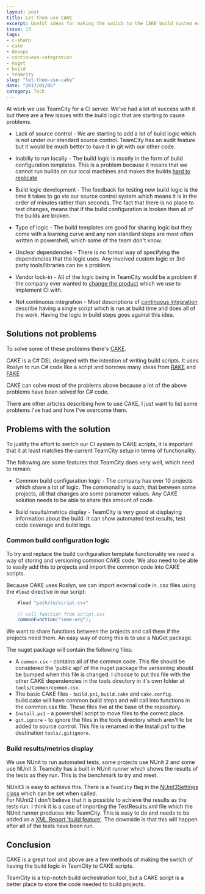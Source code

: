 ```yaml
---
layout: post
title: Let them use CAKE
excerpt: Useful ideas for making the switch to the CAKE build system easier
issue: 13
tags: 
- c-sharp
- cake
- devops
- continuous-integration
- nuget
- build
- teamcity
slug: "let-them-use-cake"
date: "2017/01/05"
category: Tech
---
```



At work we use TeamCity for a CI server. 
We've had a lot of success with it but there are a few issues with the build logic that are starting to cause problems.

-  Lack of source control  -  We are starting to add a lot of build logic which is not under our standard source control.  TeamCity has an audit feature but it would be much better to have it in git with our other code.

-  Inabiliy to run locally - The build logic is mostly in the form of build configuration templates. 
This is a problem because it means that we cannot run builds on our local machines and makes the builds [hard to replicate](https://www.thoughtworks.com/radar/techniques/programming-in-your-ci-cd-tool)

- Build logic development  - The feedback for testing new build logic is the time it takes to go via our source control system which means it is in the order of minutes rather than seconds.
The fact that there is no place to test changes, means that if the build configuration is broken then all of the builds are broken.

- Type of logic  - The build templates are good for sharing logic but they come with a learning curve and any non standard steps are most often written in powershell, which some of the team don't know.

- Unclear dependencies - There is no formal way of specifying the dependencies that the logic uses. Any involved custom logic or 3rd party tools/libraries can be a problem.

- Vendor lock-in - All of the logic being in TeamCity would be a problem if the company ever wanted to [change the product](https://aws.amazon.com/blogs/aws/aws-codebuild-fully-managed-build-service/) which we use to implement CI with. 

- Not continuous integration - Most descriptions of [continuous integration](http://www.martinfowler.com/articles/continuousIntegration.html) describe having a single script which is run at build time and does all of the work. Having the logic in build steps goes against this idea.


## Solutions not problems ##

To solve some of these problems there's [CAKE](http://cakebuild.net/). 

CAKE is a C# DSL designed with the intention of writing build scripts. It uses Roslyn to run C# code like a script and borrows many ideas from [RAKE](https://ruby.github.io/rake/) and [FAKE](http://fsharp.github.io/FAKE/)

CAKE can solve most of the problems above because a lot of the above problems have been solved for C# code.

There are other articles describing how to use CAKE, I just want to list some problems I've had and how I've overcome them.

## Problems with the solution ##

To justify the effort to switch our CI system to CAKE scripts, it is important that it at least matches the current TeamCity setup in terms of functionality.

The following are some features that TeamCity does very well, which need to remain:

- Common build configuration logic - The company has over 10 projects which share a lot of logic. The commonality is such, that between some projects, all that changes are some parameter values. Any CAKE solution needs to be able to share this amount of code.

- Build results/metrics display - TeamCity is very good at displaying information about the build. 
It can show automated test results, test code coverage and build logs.


### Common build configuration logic ###

To try and replace the build configuration template functionality we need a way of storing and versioning common CAKE code.
We also need to be able to easily add this to projects and import the common code into CAKE scripts.

Because CAKE uses Roslyn, we can import external code in .csx files using the `#load` directive in our script:

``` csharp
    #load "path/to/script.csx"
    
    // call function from script.csx
    commonFunction("some-arg");
```

We want to share functions between the projects and call them if the projects need them. An easy way of doing this is to use a NuGet package.

The nuget package will contain the following files:

- A `common.csx` - contains all of the common code. This file should be considered the 'public api' of the nuget package the versioning should be bumped when this file is changed. I choose to put this file with the other CAKE dependencies in the tools directory in it's own folder at `tools/Common/common.csx`.
- The basic CAKE files - `build.ps1`, `build.cake` and `cake.config`. build.cake will have common build steps and will call into functions in the common.csx file. These files live at the base of the repository.
- `Install.ps1` -  a powershell script to move files to the correct place.
- `git.ignore` - to ignore the files in the tools directory which aren't to be added to source control. This file is renamed in the Install.ps1 to the destination `tools/.gitignore`. 



### Build results/metrics display ###

We use NUnit to run automated tests, some projects use NUnit 2 and some use NUnit 3.
Teamcity has a built in NUnit runner which shows the results of the tests as they run. This is the benchmark to try and meet.

NUnit3 is easy to achieve this. There is a `TeamCity` flag in the [NUnit3Settings class](http://cakebuild.net/api/cake.common.tools.nunit/7bd0c6da) which can be set when called.  
For NUnit2 I don't believe that it is possible to achieve the results as the tests run. I think it is a case of importing the TestResults.xml file which the NUnit runner produces into TeamCity. This is easy to do and needs to be added as a [XML Report 'build feature'](https://confluence.jetbrains.com/display/TCD10/XML+Report+Processing). The downside is that this will happen after all of the tests have been run.

## Conclusion ##

CAKE is a great tool and above are a few methods of making the switch of having the build logic in TeamCity to CAKE scripts.

TeamCity is a top-notch build orchestration tool, but a CAKE script is a better place to store the code needed to build projects.













